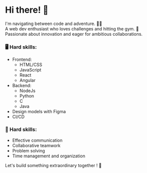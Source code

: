 # Hi there! 👋

I'm navigating between code and adventure. 🏄‍♂️  
A web dev enthusiast who loves challenges and hitting the gym. 🚀  
Passionate about innovation and eager for ambitious collaborations.  

### 🖥️ Hard skills:
- Frontend:
    - HTML/CSS
    - JavaScript
    - React
    - Angular
- Backend:
    - NodeJs
    - Python
    - C
    - Java
- Design models with Figma
- CI/CD

### ‍💼 Hard skills:
- Effective communication
- Collaborative teamwork
- Problem solving
- Time management and organization

Let's build something extraordinary together ! 🤩
